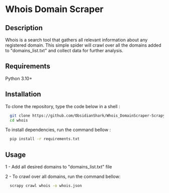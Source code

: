 
# Whois Domain Scraper



## Description

Whois is a  search tool that gathers all relevant information about any registered domain. This simple spider will crawl over all the domains added to "domains_list.txt" and collect data for further analysis.

## Requirements

Python 3.10+


## Installation

To clone the repository, type the code below in a shell :

```bash
  git clone https://github.com/ObsidianShark/Whois_DomainScraper-Scrapy.git
  cd whois
```

To install dependencies, run the command bellow :

```bash
  pip install -r requirements.txt
```



## Usage

1 - Add all desired domains to "domains_list.txt" file

2 - To crawl over all domains, run the command bellow:

```bash
  scrapy crawl whois -o whois.json
```




